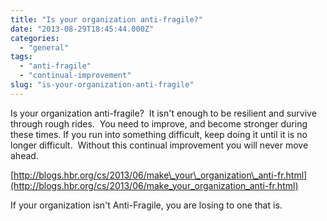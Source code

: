 ```yaml
---
title: "Is your organization anti-fragile?"
date: "2013-08-29T18:45:44.000Z"
categories: 
  - "general"
tags: 
  - "anti-fragile"
  - "continual-improvement"
slug: "is-your-organization-anti-fragile"
---
```


Is your organization anti-fragile?  It isn't enough to be resilient and survive through rough rides.  You need to improve, and become stronger during these times. If you run into something difficult, keep doing it until it is no longer difficult.  Without this continual improvement you will never move ahead. 

[http://blogs.hbr.org/cs/2013/06/make\_your\_organization\_anti-fr.html](http://blogs.hbr.org/cs/2013/06/make_your_organization_anti-fr.html)

If your organization isn't Anti-Fragile, you are losing to one that is.
